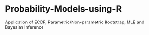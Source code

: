 # Probability-Models-using-R
Application of ECDF, Parametric/Non-parametric Bootstrap, MLE and Bayesian Inference
